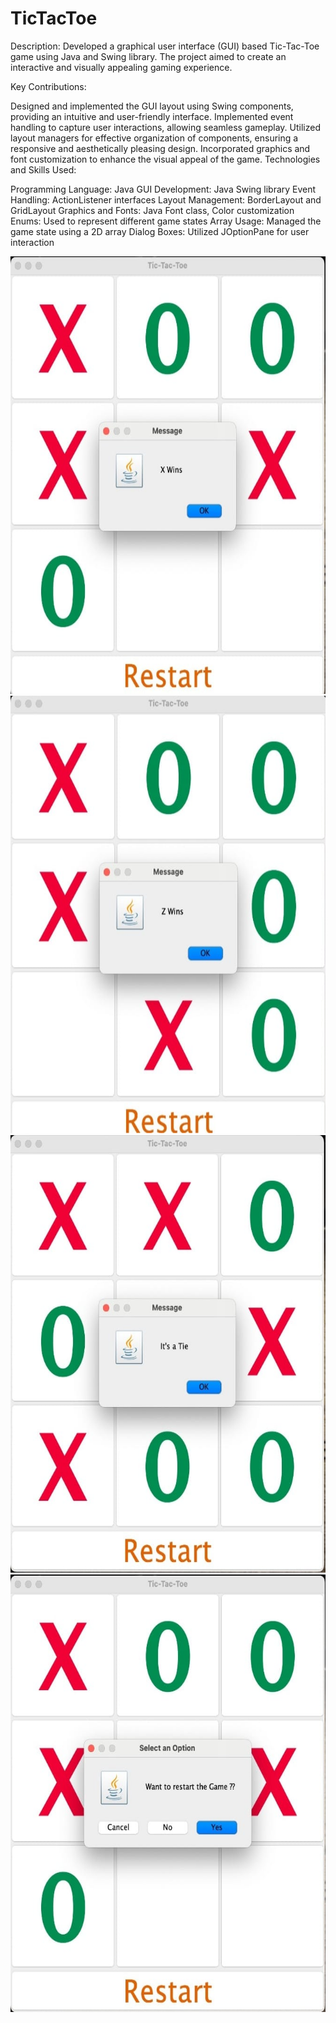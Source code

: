 # TicTacToe

Description:
Developed a graphical user interface (GUI) based Tic-Tac-Toe game using Java and Swing library. The project aimed to create an interactive and visually appealing gaming experience.

Key Contributions:

Designed and implemented the GUI layout using Swing components, providing an intuitive and user-friendly interface.
Implemented event handling to capture user interactions, allowing seamless gameplay.
Utilized layout managers for effective organization of components, ensuring a responsive and aesthetically pleasing design.
Incorporated graphics and font customization to enhance the visual appeal of the game.
Technologies and Skills Used:

Programming Language: Java
GUI Development: Java Swing library
Event Handling: ActionListener interfaces
Layout Management: BorderLayout and GridLayout
Graphics and Fonts: Java Font class, Color customization
Enums: Used to represent different game states
Array Usage: Managed the game state using a 2D array
Dialog Boxes: Utilized JOptionPane for user interaction


<img class="" src="img/XWins.jpeg" width="600" height="700" />
<img class="" src="img/ZWins.jpeg" width="600" height="700" />
<img class="" src="img/Tie.jpeg" width="600" height="700" />
<img class="" src="img/Restart.jpeg" width="600" height="700" />
